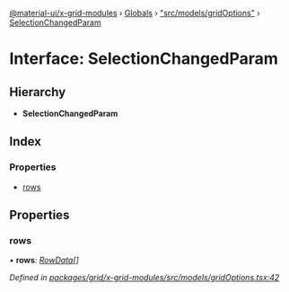 [@material-ui/x-grid-modules](../README.md) › [Globals](../globals.md) › ["src/models/gridOptions"](../modules/_src_models_gridoptions_.md) › [SelectionChangedParam](_src_models_gridoptions_.selectionchangedparam.md)

# Interface: SelectionChangedParam

## Hierarchy

- **SelectionChangedParam**

## Index

### Properties

- [rows](_src_models_gridoptions_.selectionchangedparam.md#rows)

## Properties

### rows

• **rows**: _[RowData](_src_models_rows_.rowdata.md)[]_

_Defined in [packages/grid/x-grid-modules/src/models/gridOptions.tsx:42](https://github.com/mui-org/material-ui-x/blob/a679779/packages/grid/x-grid-modules/src/models/gridOptions.tsx#L42)_
